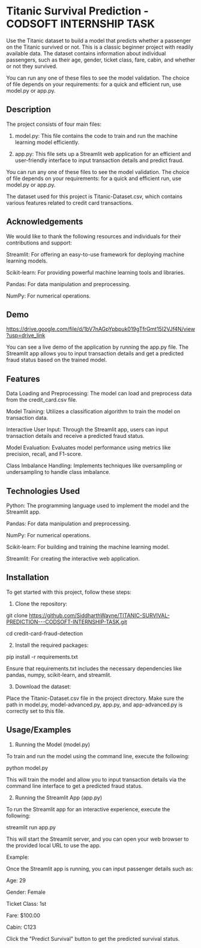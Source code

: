 
# Titanic Survival Prediction - CODSOFT INTERNSHIP TASK

Use the Titanic dataset to build a model that predicts whether a passenger on the Titanic survived or not. This is a classic beginner project with readily available data. The dataset contains information about individual passengers, such as their age, gender, ticket class, fare, cabin, and whether or not they survived.

You can run any one of these files to see the model validation. The choice of file depends on your requirements: for a quick and efficient run, use model.py or app.py.


## Description

The project consists of four main files:

1) model.py: This file contains the code to train and run the machine learning model efficiently.

2) app.py: This file sets up a Streamlit web application for an efficient and user-friendly interface to input transaction details and predict fraud.

You can run any one of these files to see the model validation. The choice of file depends on your requirements: for a quick and efficient run, use model.py or app.py.

The dataset used for this project is Titanic-Dataset.csv, which contains various features related to credit card transactions.
## Acknowledgements

 We would like to thank the following resources and individuals for their contributions and support:

Streamlit: For offering an easy-to-use framework for deploying machine learning models.

Scikit-learn: For providing powerful machine learning tools and libraries.

Pandas: For data manipulation and preprocessing.

NumPy: For numerical operations.

## Demo

https://drive.google.com/file/d/1bV7nAGpYpbpuk019gTfrGmt15I2VJf4N/view?usp=drive_link

You can see a live demo of the application by running the app.py file. The Streamlit app allows you to input transaction details and get a predicted fraud status based on the trained model.
## Features

Data Loading and Preprocessing: The model can load and preprocess data from the credit_card.csv file.

Model Training: Utilizes a classification algorithm to train the model on transaction data.

Interactive User Input: Through the Streamlit app, users can input transaction details and receive a predicted fraud status.

Model Evaluation: Evaluates model performance using metrics like precision, recall, and F1-score.

Class Imbalance Handling: Implements techniques like oversampling or undersampling to handle class imbalance.
## Technologies Used

Python: The programming language used to implement the model and the 
Streamlit app.

Pandas: For data manipulation and preprocessing.

NumPy: For numerical operations.

Scikit-learn: For building and training the machine learning model.

Streamlit: For creating the interactive web application.
## Installation

To get started with this project, follow these steps:

1) Clone the repository:

git clone https://github.com/SiddharthWayne/TITANIC-SURVIVAL-PREDICTION---CODSOFT-INTERNSHIP-TASK.git

cd credit-card-fraud-detection

2) Install the required packages:

pip install -r requirements.txt

Ensure that requirements.txt includes the necessary dependencies like pandas, numpy, scikit-learn, and streamlit.

3) Download the dataset:

Place the Titanic-Dataset.csv file in the project directory. Make sure the path in model.py, model-advanced.py, app.py, and app-advanced.py is correctly set to this file.



## Usage/Examples

1) Running the Model (model.py)

To train and run the model using the command line, execute the following:

python model.py

This will train the model and allow you to input transaction details via the command line interface to get a predicted fraud status.

2) Running the Streamlit App (app.py)

To run the Streamlit app for an interactive experience, execute the following:

streamlit run app.py

This will start the Streamlit server, and you can open your web browser to the provided local URL to use the app.


Example:

Once the Streamlit app is running, you can input passenger details such as:

Age: 29

Gender: Female

Ticket Class: 1st

Fare: $100.00

Cabin: C123

Click the "Predict Survival" button to get the predicted survival status.

